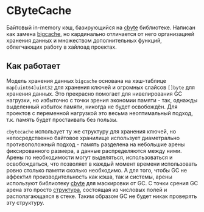 # CByteCache

Байтовый in-memory кэш, базирующийся на [cbyte](https://github.com/koykov/cbyte) библиотеке. Написан как замена
[bigcache](https://github.com/allegro/bigcache), но кардинально отличается от него организацией хранения данных и
множеством дополнительных функций, облегчающих работу в хайлоад проектах.

## Как работает

Модель хранения данных `bigcache` основана на хэш-таблице `map[uint64]uint32` для хранения ключей и огромных слайсов
`[]byte` для хранения данных. Это прекрасно помогает для нивелирования GC нагрузки, но избыточно с точки зрения экономии
памяти - так, однажды выделенный избыток памяти, никогда не будет освобождён. Для проектов с переменной нагрузкой это
весьма неоптимальный подход, т.к. память будет простаивать без пользы.

`cbytecache` использует ту же структуру для хранения ключей, но непосредственно байтовое хранилище использует диаметрально
противоположный подход - память разделена на небольшие арены фиксированного размера, а данные распределяются между ними.
Арены по необходимости могут выделяться, использоваться и освобождаться, что позволяет в каждый момент времени
использовать ровно столько памяти сколько необходимо. А для того, чтобы GC не аффектил производительность как кэша, так
и системы, арены используют библиотеку [cbyte](https://github.com/koykov/cbyte) для маскировки от GC. С точки срения GC
арена это просто [структура](https://github.com/koykov/cbytecache/blob/master/arena.go#L13), состоящая из числовых полей
и располагающаяся в стеке. Таким образом GC не будет никак проверять эту структуру.
